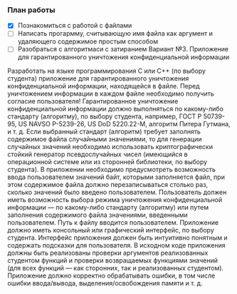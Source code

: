 ### План работы
- [X] Познакомиться с работой с файлами
- [ ] Написать прогармму, считывающую имя файла как аргумент и удаляющего содержимое простым способом
- [ ] Разобраться с алгоритмаси с затиранием
Вариант №3. Приложение для гарантированного уничтожения конфиденциальной информации

Разработать на языке программирования C или C++ (по выбору студента) приложение для гарантированного уничтожения конфиденциальной информации, находящейся в файле. Перед уничтожением информации в каждом файле необходимо получить согласие пользователя! Гарантированное уничтожение конфиденциальной информации должно выполняться по какому-либо стандарту (алгоритму), по выбору студента, например, ГОСТ Р 50739-95, US NAVSO P-5239-26, US DoD 5220.22-M, алгоритм Питера Гутмана, и т. д. Если выбранный стандарт (алгоритм) требует заполнять содержимое файла случайными значениями, то для генерации случайных значений необходимо использовать криптографически стойкий генератор псевдослучайных чисел (имеющийся в операционной системе или из сторонней библиотеки, по выбору студента). В приложении необходимо предусмотреть возможность ввода пользователем значений байт, которыми заполняется файл, при этом содержимое файла должно перезаписываться столько раз, сколько значений было введено пользователем. Пользователь должен иметь возможность выбора режима уничтожения конфиденциальной информации — по какому-либо стандарту (алгоритму) или путем заполнения содержимого файла значениями, введенными пользователем. Путь к файлу вводится пользователем. Приложение должно иметь консольный или графический интерфейс, по выбору студента. Интерфейс приложения должен быть интуитивно понятным и содержать подсказки для пользователя. В исходном коде приложения должны быть реализованы проверки аргументов реализованных студентом функций и проверки возвращаемых функциями значений (для всех
функций — как сторонних, так и реализованных студентом). Приложение должно корректно обрабатывать ошибки, в том числе ошибки ввода/вывода, выделения/освобождения памяти и т. д.
